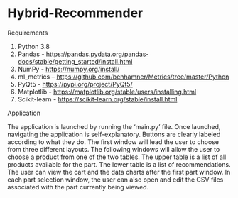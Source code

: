 # Hybrid-Recommender

Requirements

1. Python 3.8 
2. Pandas - https://pandas.pydata.org/pandas-docs/stable/getting_started/install.html 
3. NumPy - https://numpy.org/install/ 
4. ml_metrics – https://github.com/benhamner/Metrics/tree/master/Python  
5. PyQt5 - https://pypi.org/project/PyQt5/ 
6. Matplotlib - https://matplotlib.org/stable/users/installing.html 
7. Scikit-learn - https://scikit-learn.org/stable/install.html 


Application

The application is launched by running the ‘main.py’ file. Once launched, navigating the application is self-explanatory. Buttons are clearly labeled according to what they do. The first window will lead the user to choose from three different layouts. The following windows will allow the user to choose a product from one of the two tables. The upper table is a list of all products available for the part. The lower table is a list of recommendations. The user can view the cart and the data charts after the first part window. In each part selection window, the user can also open and edit the CSV files associated with the part currently being viewed. 
